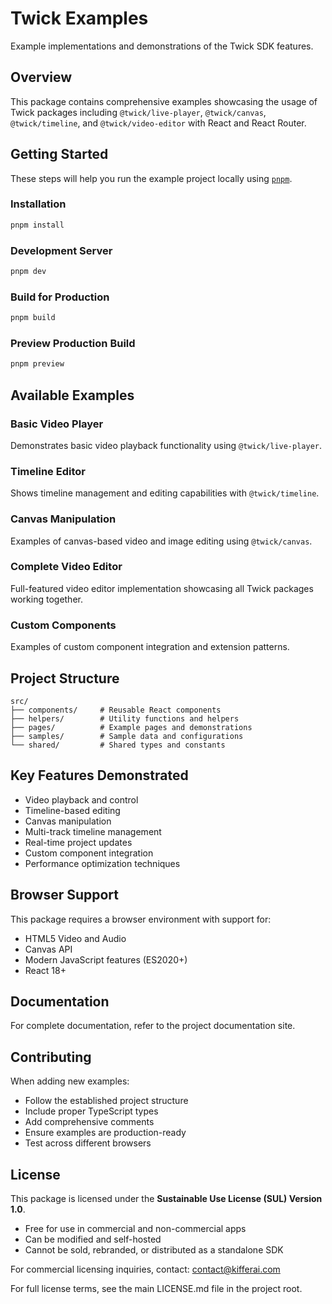 # Twick Examples

Example implementations and demonstrations of the Twick SDK features.

## Overview

This package contains comprehensive examples showcasing the usage of Twick packages including `@twick/live-player`, `@twick/canvas`, `@twick/timeline`, and `@twick/video-editor` with React and React Router.

## Getting Started

These steps will help you run the example project locally using [`pnpm`](https://pnpm.io/).

### Installation

```bash
pnpm install
```

### Development Server

```bash
pnpm dev
```

### Build for Production

```bash
pnpm build
```

### Preview Production Build

```bash
pnpm preview
```

## Available Examples

### Basic Video Player
Demonstrates basic video playback functionality using `@twick/live-player`.

### Timeline Editor
Shows timeline management and editing capabilities with `@twick/timeline`.

### Canvas Manipulation
Examples of canvas-based video and image editing using `@twick/canvas`.

### Complete Video Editor
Full-featured video editor implementation showcasing all Twick packages working together.

### Custom Components
Examples of custom component integration and extension patterns.

## Project Structure

```
src/
├── components/     # Reusable React components
├── helpers/        # Utility functions and helpers
├── pages/          # Example pages and demonstrations
├── samples/        # Sample data and configurations
└── shared/         # Shared types and constants
```

## Key Features Demonstrated

- Video playback and control
- Timeline-based editing
- Canvas manipulation
- Multi-track timeline management
- Real-time project updates
- Custom component integration
- Performance optimization techniques

## Browser Support

This package requires a browser environment with support for:
- HTML5 Video and Audio
- Canvas API
- Modern JavaScript features (ES2020+)
- React 18+

## Documentation

For complete documentation, refer to the project documentation site.

## Contributing

When adding new examples:
- Follow the established project structure
- Include proper TypeScript types
- Add comprehensive comments
- Ensure examples are production-ready
- Test across different browsers

## License

This package is licensed under the **Sustainable Use License (SUL) Version 1.0**.

- Free for use in commercial and non-commercial apps
- Can be modified and self-hosted
- Cannot be sold, rebranded, or distributed as a standalone SDK

For commercial licensing inquiries, contact: contact@kifferai.com

For full license terms, see the main LICENSE.md file in the project root.